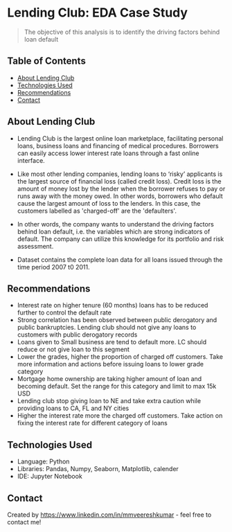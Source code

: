 # Lending Club: EDA Case Study

>The objective of this analysis is to identify the driving factors behind loan default


## Table of Contents
* [About Lending Club](#about-lending-club)
* [Technologies Used](#technologies-used)
* [Recommendations](#recommendations)
* [Contact](#contact)


<!-- You can include any other section that is pertinent to your problem -->

## About Lending Club
- Lending Club is the largest online loan marketplace, facilitating personal loans, business loans and financing of medical procedures. Borrowers can easily access lower interest rate loans through a fast online interface.

- Like most other lending companies, lending loans to ‘risky’ applicants is the largest source of financial loss (called credit loss). Credit loss is the amount of money lost by the lender when the borrower refuses to pay or runs away with the money owed. In other words, borrowers who default cause the largest amount of loss to the lenders. In this case, the customers labelled as 'charged-off' are the 'defaulters'. 

- In other words, the company wants to understand the driving factors behind loan default, i.e. the variables which are strong indicators of default.  The company can utilize this knowledge for its portfolio and risk assessment. 

- Dataset contains the complete loan data for all loans issued through the time period 2007 t0 2011.

<!-- You don't have to answer all the questions - just the ones relevant to your project. -->

## Recommendations
- Interest rate on higher tenure (60 months) loans has to be reduced further to control the default rate
- Strong correlation has been observed between public derogatory and public bankruptcies. Lending club
should not give any loans to customers with public derogatory records
- Loans given to Small business are tend to default more. LC should reduce or not give loan to this
segment
- Lower the grades, higher the proportion of charged off customers. Take more information and actions
before issuing loans to lower grade category
- Mortgage home ownership are taking higher amount of loan and becoming default. Set the range for this
category and limit to max 15k USD
- Lending club stop giving loan to NE and take extra caution while providing loans to CA, FL and NY
cities
- Higher the interest rate more the charged off customers. Take action on fixing the interest rate for
different category of loans

<!-- You don't have to answer all the questions - just the ones relevant to your project. -->


## Technologies Used
- Language: Python
- Libraries: Pandas, Numpy, Seaborn, Matplotlib, calender
- IDE: Jupyter Notebook

<!-- As the libraries versions keep on changing, it is recommended to mention the version of library used in this project -->


## Contact
Created by https://www.linkedin.com/in/mmveereshkumar - feel free to contact me!


<!-- Optional -->
<!-- ## License -->
<!-- This project is open source and available under the [... License](). -->

<!-- You don't have to include all sections - just the one's relevant to your project -->

